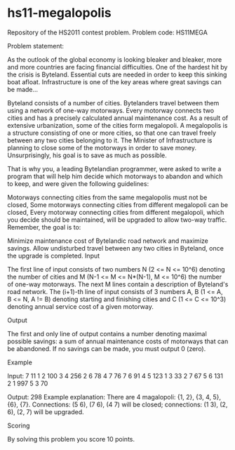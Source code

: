 hs11-megalopolis
================

Repository of the HS2011 contest problem. Problem code: HS11MEGA

Problem statement:

As the outlook of the global economy is looking bleaker and bleaker, more and more countries are facing financial difficulties. One of the hardest hit by the crisis is Byteland. Essential cuts are needed in order to keep this sinking boat afloat. Infrastructure is one of the key areas where great savings can be made...

Byteland consists of a number of cities. Bytelanders travel between them using a network of one-way motorways. Every motorway connects two cities and has a precisely calculated annual maintenance cost. As a result of extensive urbanization, some of the cities form megalopoli. A megalopolis is a structure consisting of one or more cities, so that one can travel freely between any two cities belonging to it. The Minister of Infrastructure is planning to close some of the motorways in order to save money. Unsurprisingly, his goal is to save as much as possible.

That is why you, a leading Bytelandian programmer, were asked to write a program that will help him decide which motorways to abandon and which to keep, and were given the following guidelines:

Motorways connecting cities from the same megalopolis must not be closed,
Some motorways connecting cities from different megalopoli can be closed,
Every motorway connecting cities from different megalopoli, which you decide should be maintained, will be upgraded to allow two-way traffic.
Remember, the goal is to:

Minimize maintenance cost of Bytelandic road network and maximize savings.
Allow undisturbed travel between any two cities in Byteland, once the upgrade is completed.
Input

The first line of input consists of two numbers N (2 <= N <= 10^6) denoting the number of cities and M (N-1 <= M <= N*(N-1), M <= 10^6) the number of one-way motorways. The next M lines contain a description of Byteland's road network. The (i+1)-th line of input consists of 3 numbers A, B (1 <= A, B <= N, A != B) denoting starting and finishing cities and C (1 <= C <= 10^3) denoting annual service cost of a given motorway.

Output

The first and only line of output contains a number denoting maximal possible savings: a sum of annual maintenance costs of motorways that can be abandoned. If no savings can be made, you must output 0 (zero).

Example

Input:
7 11
1 2 100
3 4 256
2 6 78
4 7 76
7 6 91
4 5 123
1 3 33
2 7 67
5 6 131
2 1 997
5 3 70

Output:
298
Example explanation: There are 4 magalopoli: {1, 2}, {3, 4, 5}, {6}, {7}. Connections: (5 6), (7 6), (4 7) will be closed; connections: (1 3), (2, 6), (2, 7) will be upgraded.

Scoring

By solving this problem you score 10 points.

